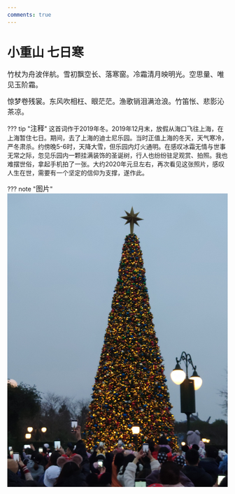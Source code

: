 ```yaml
---
comments: true
---
```


# **小重山 七日寒**

<font size=3>竹杖为舟波伴航。雪初飘空长、落寒窗。冷霜清月映明光。空思量、唯见玉阶霜。</font>

<font size=3>惊梦卷残裳。东风吹相枉、眼茫茫。渔歌销泪满沧浪。竹笛怅、悲影沁茶凉。</font>

??? tip "<font size=3>注释</font>"
    这首词作于2019年冬。2019年12月末，放假从海口飞往上海，在上海暂住七日。期间，去了上海的迪士尼乐园。当时正值上海的冬天，天气寒冷，严冬肃杀。约傍晚5-6时，天降大雪，但乐园内灯火通明。在感叹冰霜无情与世事无常之际，忽见乐园内一颗挂满装饰的圣诞树，行人也纷纷驻足观赏、拍照。我也难摆世俗，拿起手机拍了一张。大约2020年元旦左右，再次看见这张照片，感叹人生在世，需要有一个坚定的信仰为支撑，遂作此。

??? note "<font size=3>图片</font>"
    ![ ](poem/小重山/圣诞树.png  "圣诞树")
